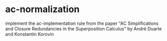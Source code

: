 # ac-normalization
implement the ac-implementation rule from the paper "AC Simplifications and Closure Redundancies in the Superposition Calculus" by André Duarte and Konstantin Korovin
